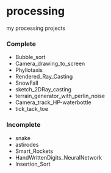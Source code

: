# processing
my processing projects

<h3>Complete</h3>
<ul>
  <li class=complete>Bubble_sort</li>
  <li class=complete>Camera_drawing_to_screen</li>
  <li class=complete>Phyllotaxis</li>
  <li class=complete>Rendered_Ray_Casting</li>
  <li class=complete>SnowFall</li>
  <li class=complete>sketch_2DRay_casting</li>
  <li class=complete>terrain_generator_with_perlin_noise</li>
  <li class=Complete>Camera_track_HP-waterbottle</li>
  <li class=complete>tick_tack_toe</li>
</ul>
<h3>Incomplete</h3>
<ul>
  <li class=incomplete>snake</li>
  <li class=incomplete>astirodes</li>
  <li class=incomplete>Smart_Rockets</li>
  <li class=incomplete>HandWrittenDigits_NeuralNetwork</li>
  <li class=incomplete>Insertion_Sort</li>
</ul>
